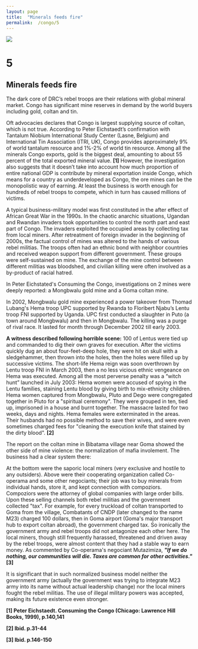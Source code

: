 ```yaml
---
layout: page
title:  "Minerals feeds fire"
permalink:  /congo/5
---
```


![](/congobook/images/congo_6.jpg)

# 5
## Minerals feeds fire

The dark core of DRC’s rebel troops are their relations with global mineral market. Congo has significant mine reserves in demand by the world buyers including gold, coltan and tin.

Oft advocacies declares that Congo is largest supplying source of coltan, which is not true. According to Peter Eichstaedt’s confirmation with Tantalum Niobium International Study Center (Lasne, Belgium) and International Tin Association (ITRI, UK), Congo provides approximately 9% of world tantalum resource and 1%-2% of world tin resource. Among all the minerals Congo exports, gold is the biggest deal, amounting to about 55 percent of the total exported mineral value.  **[1]**  However, the investigation also suggests that it doesn’t take into account how much proportion of entire national GDP is contribute by mineral exportation inside Congo, which means for a country as underdeveloped as Congo, the ore mines can be the monopolistic way of earning. At least the business is worth enough for hundreds of rebel troops to compete, which in turn has caused millions of victims.

A typical business-military model was first constituted in the after effect of African Great War in the 1990s. In the chaotic anarchic situations, Ugandan and Rwandan invaders took opportunities to control the north part and east part of Congo. The invaders exploited the occupied areas by collecting tax from local miners. After retreatment of foreign invader in the beginning of 2000s, the factual control of mines was altered to the hands of various rebel militias. The troops often had an ethnic bond with neighbor countries and received weapon support from different government. These groups were self-sustained on mine. The exchange of the mine control between different militias was bloodshed, and civilian killing were often involved as a by-product of racial hatred.

In Peter Eichstated's Consuming the Congo, investigations on 2 mines were deeply reported: a Mongbwalu gold mine and a Goma coltan mine.

In 2002, Mongbwalu gold mine experienced a power takeover from Thomad Lubang's Hema troop UPC supported by Rwanda to Floribert Njabu’s Lentu troop FNI supported by Uganda. UPC first conducted a slaughter in Puto (a town around Mongbwalu) and then in Mongbwalu. The killing was a purge of rival race. It lasted for month through December 2002 till early 2003.

**A witness described following horrible scene:** 100 of Lentus were tied up and commanded to dig their own graves for execution. After the victims quickly dug an about four-feet-deep hole, they were hit on skull with a sledgehammer, then thrown into the holes, then the holes were filled up by successive victims. The short-life Hema reign was soon overthrown by Lentu troop FNI in March 2003, then a no less vicious ethnic vengeance on Hema was executed. Among all the most perverse penalty was a “witch hunt” launched in July 2003: Hema women were accused of spying in the Lentu families, staining Lentu blood by giving birth to mix-ethnicity children. Hema women captured from Mongbwalu, Pluto and Dego were congregated together in Pluto for a "spiritual ceremony". They were grouped in ten, tied up, imprisoned in a house and burnt together. The massacre lasted for two weeks, days and nights. Hema females were exterminated in the areas. Their husbands had no possible method to save their wives, and were even sometimes charged fees for "cleaning the execution knife that stained by the dirty blood".  **[2]**

The report on the coltan mine in Bibatama village near Goma showed the other side of mine violence: the normalization of mafia involement. The business had a clear system there:

At the bottom were the saporic local miners (very exclusive and hostile to any outsiders). Above were their cooperating organization called Co-operama and some other negociants; their job was to buy minerals from individual hands, store it, and kept connection with compoziors. Compoziors were the attorney of global companies with large order bills. Upon these selling channels both rebel militias and the government collected "tax". For example, for every truckload of coltan transported to Goma from the village, Combatants of CNDP (later changed to the name M23) charged 100 dollars, then in Goma airport (Goma's major transport hub to export coltan abroad), the government charged tax. So ironically the government army and rebel troops did not antagonize each other here. The local miners, though still frequently harassed, threatened and driven away by the rebel troops, were almost content that they had a stable way to earn money. As commented by Co-operama's negociant Mutazimiza, _**"If we do nothing, our communities will die. Taxes are common for other activities."**_  **[3]**

It is significant that in such normalized business model neither the government army (actually the government was trying to integrate M23 army into its name without actual leadership change) nor the local miners fought the rebel militias. The use of illegal military powers was accepted, making its future existence even stronger.



**[1] Peter Eichstaedt. Consuming the Congo (Chicago: Lawrence Hill Books, 1999), p.140,141**

**[2] Ibid. p.31-44**

**[3] Ibid. p.146-150**
